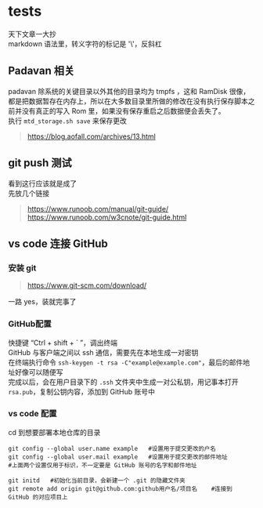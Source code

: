 # tests
天下文章一大抄  
markdown 语法里，转义字符的标记是 '\\'，反斜杠  
## Padavan 相关
padavan 除系统的关键目录以外其他的目录均为 tmpfs ，这和 RamDisk 很像，都是把数据暂存在内存上，所以在大多数目录里所做的修改在没有执行保存脚本之前并没有真正的写入 Rom 里，如果没有保存重启之后数据便会丢失了。  
执行 `mtd_storage.sh save` 来保存更改  
>https://blog.aofall.com/archives/13.html

## git push 测试
看到这行应该就是成了  
先放几个链接
>https://www.runoob.com/manual/git-guide/  
>https://www.runoob.com/w3cnote/git-guide.html

## vs code 连接 GitHub
### 安装 git
>https://www.git-scm.com/download/

一路 yes，装就完事了

### GitHub配置
快捷键 “Ctrl + shift + \` ”，调出终端  
GitHub 与客户端之间以 ssh 通信，需要先在本地生成一对密钥  
在终端执行命令 `ssh-keygen -t rsa -C"example@example.com"`，最后的邮件地址好像可以随便写  
完成以后，会在用户目录下的 `.ssh` 文件夹中生成一对公私钥，用记事本打开 `rsa.pub`，复制公钥内容，添加到 GitHub 账号中  

### vs code 配置

cd 到想要部署本地仓库的目录

    git config --global user.name example   #设置用于提交更改的户名
    git config --global user.mail example   #设置用于提交更改的邮件地址
    #上面两个设置仅用于标识，不一定要是 GitHub 账号的名字和邮件地址

    git initd   #初始化当前目录，会新建一个 .git 的隐藏文件夹
    git remote add origin git@github.com:github用户名/项目名    #连接到 GitHub 的对应项目上
